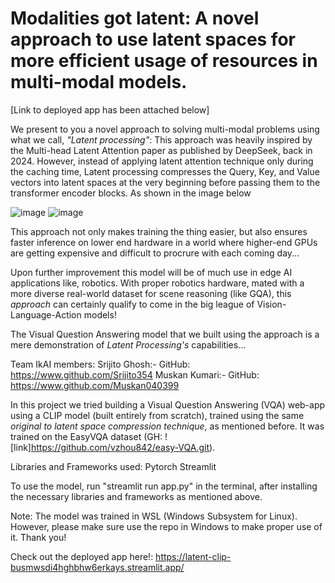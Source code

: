 # Modalities got latent: A novel approach to use latent spaces for more efficient usage of resources in multi-modal models.

[Link to deployed app has been attached below]

We present to you a novel approach to solving multi-modal problems using what we call, *"Latent processing"*:
This approach was heavily inspired by the Multi-head Latent Attention paper as published by DeepSeek, back in 2024.
However, instead of applying latent attention technique only during the caching time, Latent processing compresses the Query, Key, and Value vectors into latent spaces at the very beginning before passing them to the transformer encoder blocks. As shown in the image below

![image](https://github.com/user-attachments/assets/79327f67-0100-4f47-92ae-e5ef1eed3b2e)
![image](https://github.com/user-attachments/assets/07816b8c-3bad-4a97-970f-4520bbe57d7e)


This approach not only makes training the thing easier, but also ensures faster inference on lower end hardware in a world where higher-end GPUs are getting expensive and difficult to procrure with each coming day...

Upon further improvement this model will be of much use in edge AI applications like, robotics. With proper robotics hardware, mated with a more diverse real-world dataset for scene reasoning (like GQA), this *approach* can certainly qualify to come in the big league of Vision-Language-Action models!

The Visual Question Answering model that we built using the approach is a mere demonstration of *Latent Processing's* capabilities...

Team IkAI members: 
Srijito Ghosh:- GitHub: https://www.github.com/Srijito354
Muskan Kumari:- GitHub: https://www.github.com/Muskan040399

In this project we tried building a Visual Question Answering (VQA) web-app using a CLIP model (built entirely from scratch), trained using the same *original to latent space compression technique*, as mentioned before. It was trained on the EasyVQA dataset (GH: ![link]https://github.com/vzhou842/easy-VQA.git).

Libraries and Frameworks used:
Pytorch
Streamlit

To use the model, run "streamlit run app.py" in the terminal, after installing the necessary libraries and frameworks as mentioned above.

Note: The model was trained in WSL (Windows Subsystem for Linux). However, please make sure use the repo in Windows to make proper use of it. Thank you!

Check out the deployed app here!: https://latent-clip-busmwsdi4hghbhw6erkays.streamlit.app/